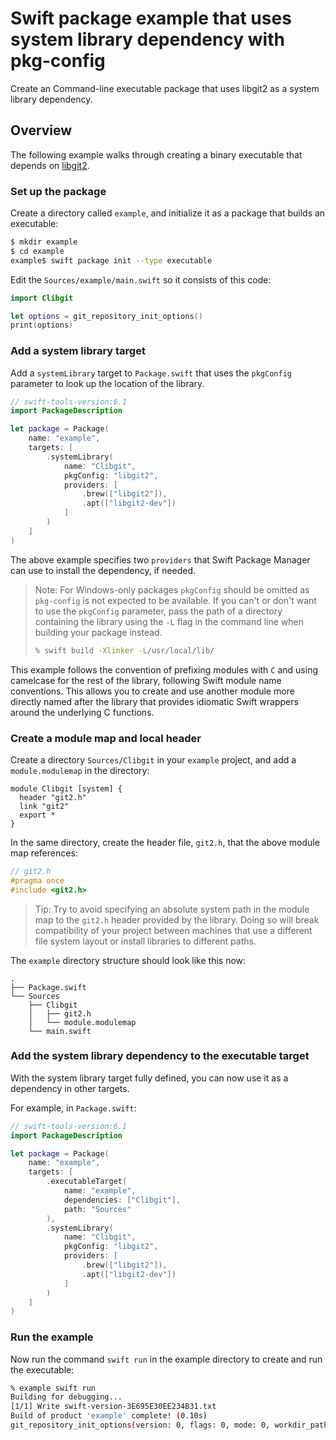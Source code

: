 # Swift package example that uses system library dependency with pkg-config

Create an Command-line executable package that uses libgit2 as a system library dependency.

## Overview

The following example walks through creating a binary executable that depends on [libgit2](https://github.com/libgit2/libgit2).

### Set up the package

Create a directory called `example`, and initialize it as a package that builds an executable:

```bash
$ mkdir example
$ cd example
example$ swift package init --type executable
```

Edit the `Sources/example/main.swift` so it consists of this code:

```swift
import Clibgit

let options = git_repository_init_options()
print(options)
```

### Add a system library target

Add a `systemLibrary` target to `Package.swift` that uses the `pkgConfig` parameter to look up the location of the library. 

```swift
// swift-tools-version:6.1
import PackageDescription

let package = Package(
    name: "example",
    targets: [
        .systemLibrary(
            name: "Clibgit",
            pkgConfig: "libgit2",
            providers: [
                .brew(["libgit2"]),
                .apt(["libgit2-dev"])
            ]
        )
    ]
)

```

The above example specifies two `providers` that Swift Package Manager can use to install the dependency, if needed.

> Note: For Windows-only packages `pkgConfig` should be omitted as `pkg-config` is not expected to be available. 
> If you can't or don't want to use the `pkgConfig` parameter, pass the path of a directory containing the
> library using the `-L` flag in the command line when building your package instead.
> 
> ```bash
> % swift build -Xlinker -L/usr/local/lib/
> ```

This example follows the convention of prefixing modules with `C` and using camelcase for the rest of the library, following Swift module name conventions.
This allows you to create and use another module more directly named after the library that provides idiomatic Swift wrappers around the underlying C functions.

### Create a module map and local header

Create a directory `Sources/Clibgit` in your `example` project, and add a `module.modulemap` in the directory:

```
module Clibgit [system] {
  header "git2.h"
  link "git2"
  export *
}
```

In the same directory, create the header file, `git2.h`, that the above module map references: 

```c
// git2.h
#pragma once
#include <git2.h>
```

> Tip: Try to avoid specifying an absolute system path in the module map to the `git2.h` header provided by the library. 
> Doing so will break compatibility of your project between machines that use a different file system layout or install libraries to different paths.

The `example` directory structure should look like this now:

```
.
├── Package.swift
└── Sources
    ├── Clibgit
    │   ├── git2.h
    │   └── module.modulemap
    └── main.swift
```

### Add the system library dependency to the executable target

With the system library target fully defined, you can now use it as a dependency in other targets.

For example, in `Package.swift`:

```swift
// swift-tools-version:6.1
import PackageDescription

let package = Package(
    name: "example",
    targets: [
        .executableTarget(
            name: "example",
            dependencies: ["Clibgit"],
            path: "Sources"
        ),
        .systemLibrary(
            name: "Clibgit",
            pkgConfig: "libgit2",
            providers: [
                .brew(["libgit2"]),
                .apt(["libgit2-dev"])
            ]
        )
    ]
)

```

### Run the example

Now run the command `swift run` in the example directory to create and run the executable:

```bash
% example swift run
Building for debugging...
[1/1] Write swift-version-3E695E30EE234B31.txt
Build of product 'example' complete! (0.10s)
git_repository_init_options(version: 0, flags: 0, mode: 0, workdir_path: nil, description: nil, template_path: nil, initial_head: nil, origin_url: nil)
```
